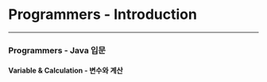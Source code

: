 # Programmers - Introduction
-------------------

### Programmers - Java 입문

#### Variable & Calculation - 변수와 계산